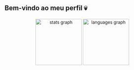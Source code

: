 <h2 align="left">Bem-vindo ao meu perfil 💀</h2>

###

<div align="center">
  <img src="https://github-readme-stats-yluuuucas.vercel.app/api?username=yLuuuucas&hide_title=false&hide_rank=false&show_icons=true&include_all_commits=true&count_private=true&disable_animations=false&theme=github_dark&locale=pt-br&hide_border=false" height="150" alt="stats graph"  />
   <img src="https://github-readme-stats-yluuuucas.vercel.app/api/top-langs?username=yLuuuucas&locale=pt-br&hide_title=false&layout=compact&card_width=320&langs_count=5&theme=github_dark&hide_border=false" height="150" alt="languages graph"  />
 
</div> 
